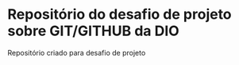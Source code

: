 # Repositório do desafio de projeto sobre GIT/GITHUB da DIO
Repositório criado para desafio de projeto

